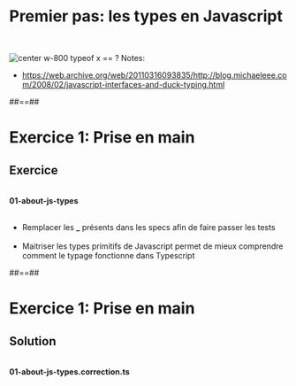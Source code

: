 <!-- .slide: class="full-center" -->
# Premier pas: les types en Javascript
<br>

![center w-800](assets/images/school/first-step/duck.png)
typeof x == ?
Notes:
- https://web.archive.org/web/20110316093835/http://blog.michaeleee.com/2008/02/javascript-interfaces-and-duck-typing.html

##==##

<!-- .slide: class="exercice" -->
# Exercice 1: Prise en main
## Exercice
<br>
<span class="center"><b>01-about-js-types</b></span>
<br><br>

- Remplacer les <b>_</b> présents dans les specs afin de faire passer les tests<br><br>
- Maitriser les types primitifs de Javascript permet de mieux comprendre comment le typage fonctionne dans Typescript

##==##

<!-- .slide: class="exercice" -->
# Exercice 1: Prise en main
## Solution
<br>
<span><b>01-about-js-types.correction.ts</b></span>
<!-- .element: class="full-center" -->
